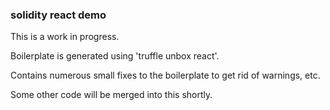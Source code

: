 ### solidity react demo

This is a work in progress. 

Boilerplate is generated using 'truffle unbox react'. 

Contains numerous small fixes to the boilerplate to get rid of warnings, etc. 

Some other code will be merged into this shortly. 



